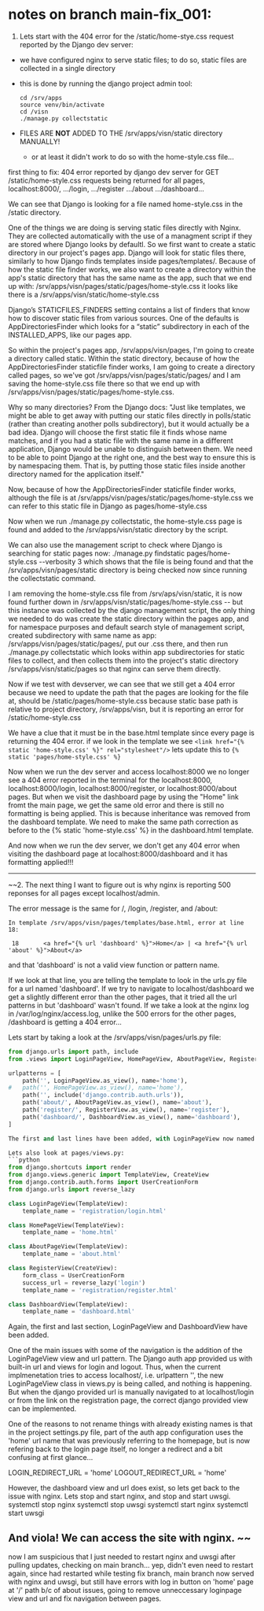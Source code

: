 # notes on branch main-fix_001:

1. Lets start with the 404 error for the /static/home-stye.css request reported by the Django dev server: 

- we have configured nginx to serve static files; to do so, static files are collected in a single directory

- this is done by running the django project admin tool: 
	```
	cd /srv/apps
	source venv/bin/activate
	cd /visn
	./manage.py collectstatic
	```
- FILES ARE **NOT** ADDED TO THE /srv/apps/visn/static directory MANUALLY!
	- or at least it didn't work to do so with the home-style.css file...

first thing to fix: 404 error reported by django dev server for GET /static/home-style.css requests being returned for all pages, localhost:8000/, .../login, .../register .../about .../dashboard...

We can see that Django is looking for a file named home-style.css in the /static directory. 

One of the things we are doing is serving static files directly with Nginx. They are collected automatically with the use of a managment script if they are stored where Django looks by defaultl. So we first want to create a static directory in our project's pages app. Django will look for static files there, similarly to how Django finds templates inside pages/templates/. Because of how the static file finder works, we also want to create a directory within the app's static directory that has the same name as the app, such that we end up with: 
/srv/apps/visn/pages/static/pages/home-style.css
it looks like there is a /srv/apps/visn/static/home-style.css

Django’s STATICFILES_FINDERS setting contains a list of finders that know how to discover static files from various sources. One of the defaults is AppDirectoriesFinder which looks for a “static” subdirectory in each of the INSTALLED_APPS, like our pages app. 

So within the project's pages app, /srv/apps/visn/pages, I'm going to create a directory called static. Within the static directory, because of how the AppDirectoriesFinder staticfile finder works, I am going to create a directory called pages, so we've got /srv/apps/visn/pages/static/pages/ and I am saving the home-style.css file there so that we end up with /srv/apps/visn/pages/static/pages/home-style.css. 

Why so many directories? From the Django docs: "Just like templates, we might be able to get away with putting our static files directly in polls/static (rather than creating another polls subdirectory), but it would actually be a bad idea. Django will choose the first static file it finds whose name matches, and if you had a static file with the same name in a different application, Django would be unable to distinguish between them. We need to be able to point Django at the right one, and the best way to ensure this is by namespacing them. That is, by putting those static files inside another directory named for the application itself."

Now, because of how the AppDirectoriesFinder staticfile finder works, although the file is at /srv/apps/visn/pages/static/pages/home-style.css we can refer to this static file in Django as pages/home-style.css

Now when we run ./manage.py collectstatic, the home-style.css page is found and added to the /srv/apps/visn/static directory by the script. 

We can also use the management script to check where Django is searching for static pages now: 
./manage.py findstatic pages/home-style.css --verbosity 3 
which shows that the file is being found and that the /srv/apps/visn/pages/static directory is being checked now since running the collectstatic command.

I am removing the home-style.css file from /srv/aps/visn/static, it is now found further down in /srv/apps/visn/static/pages/home-style.css -- but this instance was collected by the django management script, the only thing we needed to do was create the static directory within the pages app, and for namespace purposes and default search style of management script, created subdirectory with same name as app: /srv/apps/visn/pages/static/pages/, put our .css there, and then run ./manage.py collectstatic which looks within app subdirectories for static files to collect, and then collects them into the project's static directory /srv/apps/visn/static/pages so that nginx can serve them directly. 

Now if we test with devserver, we can see that we still get a 404 error because we need to update the path that the pages are looking for the file at, should be /static/pages/home-style.css because static base path is relative to project directory, /srv/apps/visn, but it is reporting an error for /static/home-style.css

We have a clue that it must be in the base.html template since every page is returning the 404 error. 
if we look in the template we see `<link href="{% static 'home-style.css' %}" rel="stylesheet"/>` lets update this to `{% static 'pages/home-style.css' %}`

Now when we run the dev server and access localhost:8000 we no longer see a 404 error reported in the terminal for the localhost:8000, localhost:8000/login, localhost:8000/register, or localhost:8000/about pages. But when we visit the dashboard page by using the "Home" link fromt the main page, we get the same old error and there is still no formatting is being applied. This is because inheritance was removed from the dashboard template. We need to make the same path correction as before to the {% static 'home-style.css' %} in the dashboard.html template. 

And now when we run the dev server, we don't get any 404 error when visiting the dashboard page at localhost:8000/dashboard and it has formatting applied!!!

---

~~2. The next thing I want to figure out is why nginx is reporting 500 reponses for all pages except localhost/admin. 

The error message is the same for /, /login, /register, and /about:  
```
In template /srv/apps/visn/pages/templates/base.html, error at line 18:

 18 	  <a href="{% url 'dashboard' %}">Home</a> | <a href="{% url 'about' %}">About</a>
```
and that 'dashboard' is not a valid view function or pattern name. 

If we look at that line, you are telling the template to look in the urls.py file for a url named 'dashboard'. 
If we try to navigate to localhost/dashboard we get a slightly different error than the other pages, that it tried all the url patterns in but 'dashboard' wasn't found. If we take a look at the nginx log in /var/log/nginx/access.log, unlike the 500 errors for the other pages, /dashboard is getting a 404 error...

Lets start by taking a look at the /srv/apps/visn/pages/urls.py file:
```python
from django.urls import path, include
from .views import LoginPageView, HomePageView, AboutPageView, RegisterView, DashboardView

urlpatterns = [
    path('', LoginPageView.as_view(), name='home'),
#   path('', HomePageView.as_view(), name='home'),
    path('', include('django.contrib.auth.urls')),
    path('about/', AboutPageView.as_view(), name='about'),
    path('register/', RegisterView.as_view(), name='register'),
    path('dashboard/', DashboardView.as_view(), name='dashboard'),
]

The first and last lines have been added, with LoginPageView now named 'home'. There is a 'dashboard' url present. 

Lets also look at pages/views.py:
```python
from django.shortcuts import render
from django.views.generic import TemplateView, CreateView
from django.contrib.auth.forms import UserCreationForm
from django.urls import reverse_lazy

class LoginPageView(TemplateView):
    template_name = 'registration/login.html'

class HomePageView(TemplateView):
    template_name = 'home.html'

class AboutPageView(TemplateView):
    template_name = 'about.html'

class RegisterView(CreateView):
    form_class = UserCreationForm
    success_url = reverse_lazy('login')
    template_name = 'registration/register.html'

class DashboardView(TemplateView):
    template_name = 'dashboard.html'
```

Again, the first and last section, LoginPageView and DashboardView have been added. 

One of the main issues with some of the navigation is the addition of the LoginPageView view and url pattern. The Django auth app provided us with built-in url and views for login and logout. Thus, when the current implmenetation tries to access localhost/, i.e. urlpattern '', the new LoginPageView class in views.py is being called, and nothing is happening. But when the django provided url is manually navigated to at localhost/login or from the link on the registration page, the correct django provided view can be implemented. 

One of the reasons to not rename things with already existing names is that in the project settings.py file, part of the auth app configuration uses the 'home' url name that was previously referring to the homepage, but is now refering back to the login page itself, no longer a redirect and a bit confusing at first glance...

LOGIN_REDIRECT_URL = 'home'
LOGOUT_REDIRECT_URL = 'home'

However, the dashboard view and url does exist, so lets get back to the issue with nginx. Lets stop and start nginx, and stop and start uwsgi. 
systemctl stop nginx
systemctl stop uwsgi
systemctl start nginx
systemctl start uwsgi

And viola! We can access the site with nginx. ~~
---
now I am suspicious that I just needed to restart nginx and uwsgi after pulling updates, checking on main branch...
yep, didn't even need to restart again, since had restarted while testing fix branch, main branch now served with nginx and uwsgi, but still have errors with log in button on 'home' page at '/' path b/c of about issues, going to remove unneccessary loginpage view and url and fix navigation between pages. 
